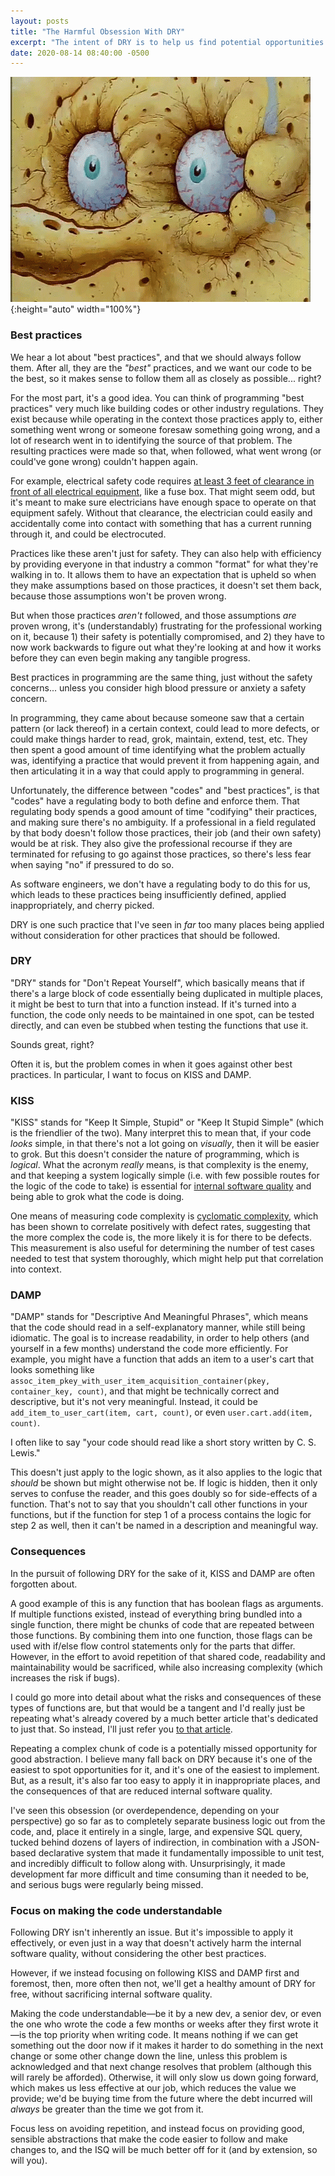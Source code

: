 ```yaml
---
layout: posts
title: "The Harmful Obsession With DRY"
excerpt: "The intent of DRY is to help us find potential opportunities for abstraction. Many take it to mean we should never repeat a block of code. However, this interpretation comes at great cost."
date: 2020-08-14 08:40:00 -0500
---
```


![Detailed close-up of SpongeBob dried out.](/images/spongebob_dry.gif){:height="auto" width="100%"}

### Best practices

We hear a lot about "best practices", and that we should always follow them. After all, they are the _"best"_ practices, and we want our code to be the best, so it makes sense to follow them all as closely as possible... right?

For the most part, it's a good idea. You can think of programming "best practices" very much like building codes or other industry regulations. They exist because while operating in the context those practices apply to, either something went wrong or someone foresaw something going wrong, and a lot of research went in to identifying the source of that problem. The resulting practices were made so that, when followed, what went wrong (or could've gone wrong) couldn't happen again.

For example, electrical safety code requires [at least 3 feet of clearance in front of all electrical equipment](https://www.ecmweb.com/national-electrical-code/code-basics/article/20898893/determining-working-clearances), like a fuse box. That might seem odd, but it's meant to make sure electricians have enough space to operate on that equipment safely. Without that clearance, the electrician could easily and accidentally come into contact with something that has a current running through it, and could be electrocuted.

Practices like these aren't just for safety. They can also help with efficiency by providing everyone in that industry a common "format" for what they're walking in to. It allows them to have an expectation that is upheld so when they make assumptions based on those practices, it doesn't set them back, because those assumptions won't be proven wrong.

But when those practices _aren't_ followed, and those assumptions _are_ proven wrong, it's (understandably) frustrating for the professional working on it, because 1) their safety is potentially compromised, and 2) they have to now work backwards to figure out what they're looking at and how it works before they can even begin making any tangible progress.

Best practices in programming are the same thing, just without the safety concerns... unless you consider high blood pressure or anxiety a safety concern.

In programming, they came about because someone saw that a certain pattern (or lack thereof) in a certain context, could lead to more defects, or could make things harder to read, grok, maintain, extend, test, etc. They then spent a good amount of time identifying what the problem actually was, identifying a practice that would prevent it from happening again, and then articulating it in a way that could apply to programming in general.

Unfortunately, the difference between "codes" and "best practices", is that "codes" have a regulating body to both define and enforce them. That regulating body spends a good amount of time "codifying" their practices, and making sure there's no ambiguity. If a professional in a field regulated by that body doesn't follow those practices, their job (and their own safety) would be at risk. They also give the professional recourse if they are terminated for refusing to go against those practices, so there's less fear when saying "no" if pressured to do so.

As software engineers, we don't have a regulating body to do this for us, which leads to these practices being insufficiently defined, applied inappropriately, and cherry picked.

DRY is one such practice that I've seen in _far_ too many places being applied without consideration for other practices that should be followed.

### DRY

"DRY" stands for "Don't Repeat Yourself", which basically means that if there's a large block of code essentially being duplicated in multiple places, it might be best to turn that into a function instead. If it's turned into a function, the code only needs to be maintained in one spot, can be tested directly, and can even be stubbed when testing the functions that use it.

Sounds great, right?

Often it is, but the problem comes in when it goes against other best practices. In particular, I want to focus on KISS and DAMP.

### KISS

"KISS" stands for "Keep It Simple, Stupid" or "Keep It Stupid Simple" (which is the friendlier of the two). Many interpret this to mean that, if your code _looks_ simple, in that there's not a lot going on _visually_, then it will be easier to grok. But this doesn't consider the nature of programming, which is _logical_. What the acronym _really_ means, is that complexity is the enemy, and that keeping a system logically simple (i.e. with few possible routes for the logic of the code to take) is essential for [internal software quality](https://twitter.com/GeePawHill/status/1292450480426188802) and being able to grok what the code is doing.

One means of measuring code complexity is [cyclomatic complexity](https://en.m.wikipedia.org/wiki/Cyclomatic_complexity), which has been shown to correlate positively with defect rates, suggesting that the more complex the code is, the more likely it is for there to be defects. This measurement is also useful for determining the number of test cases needed to test that system thoroughly, which might help put that correlation into context.

### DAMP

"DAMP" stands for "Descriptive And Meaningful Phrases", which means that the code should read in a self-explanatory manner, while still being idiomatic. The goal is to increase readability, in order to help others (and yourself in a few months) understand the code more efficiently. For example, you might have a function that adds an item to a user's cart that looks something like `assoc_item_pkey_with_user_item_acquisition_container(pkey, container_key, count)`, and that might be technically correct and descriptive, but it's not very meaningful. Instead, it could be `add_item_to_user_cart(item, cart, count)`, or even `user.cart.add(item, count)`.

I often like to say "your code should read like a short story written by C. S. Lewis."

This doesn't just apply to the logic shown, as it also applies to the logic that _should_ be shown but might otherwise not be. If logic is hidden, then it only serves to confuse the reader, and this goes doubly so for side-effects of a function. That's not to say that you shouldn't call other functions in your functions, but if the function for step 1 of a process contains the logic for step 2 as well, then it can't be named in a description and meaningful way.

### Consequences

In the pursuit of following DRY for the sake of it, KISS and DAMP are often forgotten about.

A good example of this is any function that has boolean flags as arguments. If multiple functions existed, instead of everything bring bundled into a single function, there might be chunks of code that are repeated between those functions. By combining them into one function, those flags can be used with if/else flow control statements only for the parts that differ. However, in the effort to avoid repetition of that shared code, readability and maintainability would be sacrificed, while also increasing complexity (which increases the risk if bugs).

I could go more into detail about what the risks and consequences of these types of functions are, but that would be a tangent and I'd really just be repeating what's already covered by a much better article that's dedicated to just that. So instead, I'll just refer you [to that article](https://www.informit.com/articles/article.aspx?p=1392524).

Repeating a complex chunk of code is a potentially missed opportunity for good abstraction. I believe many fall back on DRY because it's one of the easiest to spot opportunities for it, and it's one of the easiest to implement. But, as a result, it's also far too easy to apply it in inappropriate places, and the consequences of that are reduced internal software quality.

I've seen this obsession (or overdependence, depending on your perspective) go so far as to completely separate business logic out from the code, and, place it entirely in a single, large, and expensive SQL query, tucked behind dozens of layers of indirection, in combination with a JSON-based declarative system that made it fundamentally impossible to unit test, and incredibly difficult to follow along with. Unsurprisingly, it made development far more difficult and time consuming than it needed to be, and serious bugs were regularly being missed.

### Focus on making the code understandable

Following DRY isn't inherently an issue. But it's impossible to apply it effectively, or even just in a way that doesn't actively harm the internal software quality, without considering the other best practices.

However, if we instead focusing on following KISS and DAMP first and foremost, then, more often then not, we'll get a healthy amount of DRY for free, without sacrificing internal software quality.

Making the code understandable—be it by a new dev, a senior dev, or even the one who wrote the code a few months or weeks after they first wrote it—is the top priority when writing code. It means nothing if we can get something out the door now if it makes it harder to do something in the next change or some other change down the line, unless this problem is acknowledged and that next change resolves that problem (although this will rarely be afforded). Otherwise, it will only slow us down going forward, which makes us less effective at our job, which reduces the value we provide; we'd be buying time from the future where the debt incurred will _always_ be greater than the time we got from it.

Focus less on avoiding repetition, and instead focus on providing good, sensible abstractions that make the code easier to follow and make changes to, and the ISQ will be much better off for it (and by extension, so will you).
